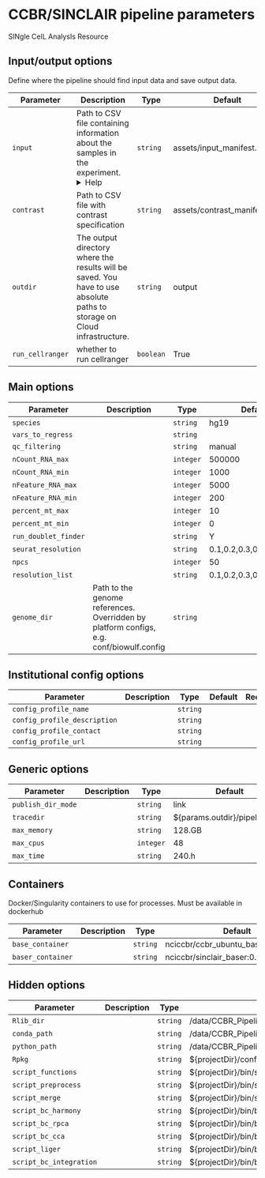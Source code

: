 # CCBR/SINCLAIR pipeline parameters

SINgle CelL AnalysIs Resource

## Input/output options

Define where the pipeline should find input data and save output data.

| Parameter        | Description                                                                                                                                                                                                                                                                                                                                                                      | Type      | Default                      | Required | Hidden |
| ---------------- | -------------------------------------------------------------------------------------------------------------------------------------------------------------------------------------------------------------------------------------------------------------------------------------------------------------------------------------------------------------------------------- | --------- | ---------------------------- | -------- | ------ |
| `input`          | Path to CSV file containing information about the samples in the experiment. <details><summary>Help</summary><small>You will need to create a design file with information about the samples in your experiment before running the pipeline. Use this parameter to specify its location. It has to be a comma-separated file with 5 columns, and a header row.</small></details> | `string`  | assets/input_manifest.csv    | True     |        |
| `contrast`       | Path to CSV file with contrast specification                                                                                                                                                                                                                                                                                                                                     | `string`  | assets/contrast_manifest.csv | True     |        |
| `outdir`         | The output directory where the results will be saved. You have to use absolute paths to storage on Cloud infrastructure.                                                                                                                                                                                                                                                         | `string`  | output                       | True     |        |
| `run_cellranger` | whether to run cellranger                                                                                                                                                                                                                                                                                                                                                        | `boolean` | True                         |          |        |

## Main options

| Parameter            | Description                                                                             | Type      | Default                   | Required | Hidden |
| -------------------- | --------------------------------------------------------------------------------------- | --------- | ------------------------- | -------- | ------ |
| `species`            |                                                                                         | `string`  | hg19                      |          |        |
| `vars_to_regress`    |                                                                                         | `string`  |                           |          |        |
| `qc_filtering`       |                                                                                         | `string`  | manual                    |          |        |
| `nCount_RNA_max`     |                                                                                         | `integer` | 500000                    |          |        |
| `nCount_RNA_min`     |                                                                                         | `integer` | 1000                      |          |        |
| `nFeature_RNA_max`   |                                                                                         | `integer` | 5000                      |          |        |
| `nFeature_RNA_min`   |                                                                                         | `integer` | 200                       |          |        |
| `percent_mt_max`     |                                                                                         | `integer` | 10                        |          |        |
| `percent_mt_min`     |                                                                                         | `integer` | 0                         |          |        |
| `run_doublet_finder` |                                                                                         | `string`  | Y                         |          |        |
| `seurat_resolution`  |                                                                                         | `string`  | 0.1,0.2,0.3,0.5,0.6,0.8,1 |          |        |
| `npcs`               |                                                                                         | `integer` | 50                        |          |        |
| `resolution_list`    |                                                                                         | `string`  | 0.1,0.2,0.3,0.5,0.6,0.8,1 |          |        |
| `genome_dir`         | Path to the genome references. Overridden by platform configs, e.g. conf/biowulf.config | `string`  |                           |          |        |

## Institutional config options

| Parameter                    | Description | Type     | Default | Required | Hidden |
| ---------------------------- | ----------- | -------- | ------- | -------- | ------ |
| `config_profile_name`        |             | `string` |         |          |        |
| `config_profile_description` |             | `string` |         |          |        |
| `config_profile_contact`     |             | `string` |         |          |        |
| `config_profile_url`         |             | `string` |         |          |        |

## Generic options

| Parameter          | Description | Type      | Default                        | Required | Hidden |
| ------------------ | ----------- | --------- | ------------------------------ | -------- | ------ |
| `publish_dir_mode` |             | `string`  | link                           | True     |        |
| `tracedir`         |             | `string`  | ${params.outdir}/pipeline_info | True     |        |
| `max_memory`       |             | `string`  | 128.GB                         | True     |        |
| `max_cpus`         |             | `integer` | 48                             | True     |        |
| `max_time`         |             | `string`  | 240.h                          | True     |        |

## Containers

Docker/Singularity containers to use for processes. Must be available in dockerhub

| Parameter         | Description | Type     | Default                             | Required | Hidden |
| ----------------- | ----------- | -------- | ----------------------------------- | -------- | ------ |
| `base_container`  |             | `string` | nciccbr/ccbr_ubuntu_base_20.04:v6.1 |          | True   |
| `baser_container` |             | `string` | nciccbr/sinclair_baser:0.1.0        |          | True   |

## Hidden options

| Parameter               | Description | Type     | Default                                                              | Required | Hidden |
| ----------------------- | ----------- | -------- | -------------------------------------------------------------------- | -------- | ------ |
| `Rlib_dir`              |             | `string` | /data/CCBR_Pipeliner/db/PipeDB/Rlibrary_4.3_scRNA_RHEL8 |          | True   |
| `conda_path`            |             | `string` | /data/CCBR_Pipeliner/db/PipeDB/Conda/envs/scvi-env      |          | True   |
| `python_path`           |             | `string` | /data/CCBR_Pipeliner/db/PipeDB/Conda/envs/scvi-env/bin  |          | True   |
| `Rpkg`                  |             | `string` | ${projectDir}/conf/Rpack.config                                      |          | True   |
| `script_functions`      |             | `string` | ${projectDir}/bin/scRNA_functions.R                                  |          | True   |
| `script_preprocess`     |             | `string` | ${projectDir}/bin/seurat_preprocess.Rmd                              |          | True   |
| `script_merge`          |             | `string` | ${projectDir}/bin/seurat_merge.Rmd                                   |          | True   |
| `script_bc_harmony`     |             | `string` | ${projectDir}/bin/batch_correction_harmony.Rmd                       |          | True   |
| `script_bc_rpca`        |             | `string` | ${projectDir}/bin/batch_correction_rpca.Rmd                          |          | True   |
| `script_bc_cca`         |             | `string` | ${projectDir}/bin/batch_correction_cca.Rmd                           |          | True   |
| `script_liger`          |             | `string` | ${projectDir}/bin/batch_correction_liger.Rmd                         |          | True   |
| `script_bc_integration` |             | `string` | ${projectDir}/bin/batch_correction_integration.Rmd                   |          | True   |

<!-- this doc is generated by: nf-core pipelines schema docs -->
